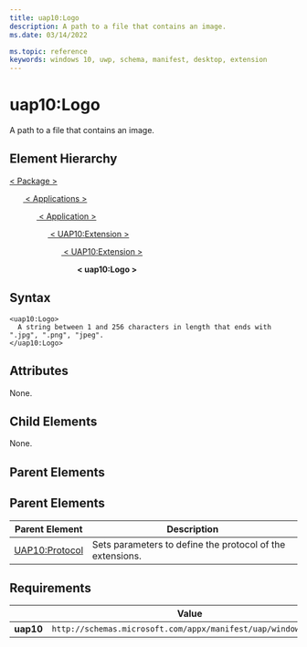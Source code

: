 ```yaml
---
title: uap10:Logo
description: A path to a file that contains an image.
ms.date: 03/14/2022

ms.topic: reference
keywords: windows 10, uwp, schema, manifest, desktop, extension 
---
```


# uap10:Logo

A path to a file that contains an image.

## Element Hierarchy

[ <  Package  > ](element-package.md)

&nbsp;&nbsp;&nbsp;&nbsp;&nbsp;&nbsp;[ < Applications > ](element-applications.md)

&nbsp;&nbsp;&nbsp;&nbsp;&nbsp;&nbsp;&nbsp;&nbsp;&nbsp;&nbsp;&nbsp;&nbsp;[ < Application > ](element-application.md)

&nbsp;&nbsp;&nbsp;&nbsp;&nbsp;&nbsp;&nbsp;&nbsp;&nbsp;&nbsp;&nbsp;&nbsp;&nbsp;&nbsp;&nbsp;&nbsp;&nbsp;[ < UAP10:Extension > ](element-uap10-extension.md)

&nbsp;&nbsp;&nbsp;&nbsp;&nbsp;&nbsp;&nbsp;&nbsp;&nbsp;&nbsp;&nbsp;&nbsp;&nbsp;&nbsp;&nbsp;&nbsp;&nbsp;&nbsp;&nbsp;&nbsp;&nbsp;&nbsp;&nbsp;[ < UAP10:Extension > ](element-uap10-protocol.md)

&nbsp;&nbsp;&nbsp;&nbsp;&nbsp;&nbsp;&nbsp;&nbsp;&nbsp;&nbsp;&nbsp;&nbsp;&nbsp;&nbsp;&nbsp;&nbsp;&nbsp;&nbsp;&nbsp;&nbsp;&nbsp;&nbsp;&nbsp;&nbsp;&nbsp;&nbsp;&nbsp;&nbsp;&nbsp;&nbsp;**< uap10:Logo >**

## Syntax
```syntax
<uap10:Logo>
  A string between 1 and 256 characters in length that ends with ".jpg", ".png", "jpeg".
</uap10:Logo>
```

## Attributes

None.

## Child Elements

None.

## Parent Elements

## Parent Elements
| Parent Element | Description |
|---------------|-------------|
| [UAP10:Protocol](element-uap10-protocol.md) | Sets parameters to define the protocol of the extensions. |

## Requirements
|   | Value |
|--|--|
| **uap10** | `http://schemas.microsoft.com/appx/manifest/uap/windows10/10` |